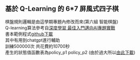 ## 基於 Q-Learning 的 6*7 屏風式四子棋  
棋盤規則邏輯是由這學期專題內修改而來(第六組 智能棋盤)  
Q-learning算法參考自[深度學習 最佳入門邁向AI專題實戰](https://www.books.com.tw/products/0010898997)  
書本範例程式[github下載](https://github.com/mc6666/DL_Book?tab=readme-ov-file)  
其中有用到chatgpt進行輔助  
訓練500000次 共花費約10700秒  
產生的狀態值函數表為policy_p1 policy_p2 (由於過大所以[由此下載](https://drive.google.com/drive/folders/1hZzgxpEKEUIHg-_jR6meFYP0Fikf-J_-?usp=sharing))  